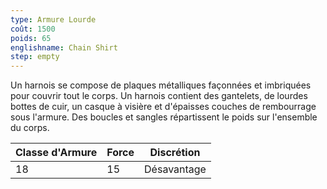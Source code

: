 ```yaml
---
type: Armure Lourde
coût: 1500
poids: 65
englishname: Chain Shirt
step: empty
---
```

Un harnois se compose de plaques métalliques façonnées et imbriquées pour couvrir tout le corps. Un harnois contient des gantelets, de lourdes bottes de cuir, un casque à visière et d'épaisses couches de rembourrage sous l'armure. Des boucles et sangles répartissent le poids sur l'ensemble du corps.

| Classe d'Armure | Force | Discrétion  |
| --------------- | ----- | ----------- |
| 18              | 15    | Désavantage |
